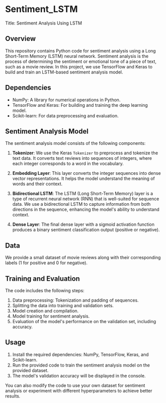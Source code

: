 # Sentiment_LSTM
Title: Sentiment Analysis Using LSTM

## Overview
This repository contains Python code for sentiment analysis using a Long Short-Term Memory (LSTM) neural network. Sentiment analysis is the process of determining the sentiment or emotional tone of a piece of text, such as a movie review. In this project, we use TensorFlow and Keras to build and train an LSTM-based sentiment analysis model.

## Dependencies
- NumPy: A library for numerical operations in Python.
- TensorFlow and Keras: For building and training the deep learning model.
- Scikit-learn: For data preprocessing and evaluation.

## Sentiment Analysis Model
The sentiment analysis model consists of the following components:

1. **Tokenizer**: We use the Keras `Tokenizer` to preprocess and tokenize the text data. It converts text reviews into sequences of integers, where each integer corresponds to a word in the vocabulary.

2. **Embedding Layer**: This layer converts the integer sequences into dense vector representations. It helps the model understand the meaning of words and their context.

3. **Bidirectional LSTM**: The LSTM (Long Short-Term Memory) layer is a type of recurrent neural network (RNN) that is well-suited for sequence data. We use a bidirectional LSTM to capture information from both directions in the sequence, enhancing the model's ability to understand context.

4. **Dense Layer**: The final dense layer with a sigmoid activation function produces a binary sentiment classification output (positive or negative).

## Data
We provide a small dataset of movie reviews along with their corresponding labels (1 for positive and 0 for negative).

## Training and Evaluation
The code includes the following steps:

1. Data preprocessing: Tokenization and padding of sequences.
2. Splitting the data into training and validation sets.
3. Model creation and compilation.
4. Model training for sentiment analysis.
5. Evaluation of the model's performance on the validation set, including accuracy.

## Usage
1. Install the required dependencies: NumPy, TensorFlow, Keras, and Scikit-learn.
2. Run the provided code to train the sentiment analysis model on the provided dataset.
3. The model's validation accuracy will be displayed in the console.

You can also modify the code to use your own dataset for sentiment analysis or experiment with different hyperparameters to achieve better results.

